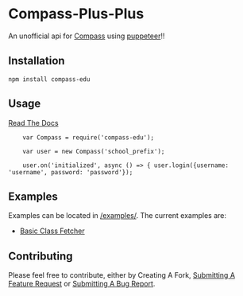 Compass-Plus-Plus
=========

An unofficial api for [Compass](https://compass.education) using [puppeteer](https://github.com/puppeteer/puppeteer)!!

## Installation

  `npm install compass-edu`

## Usage

[Read The Docs](https://tascord.gitbook.io/compass-edu/)

```
    var Compass = require('compass-edu');

    var user = new Compass('school_prefix');
  
    user.on('initialized', async () => { user.login({username: 'username', password: 'password'});
```

## Examples
Examples can be located in [/examples/](https://github.com/tascord/compass-edu/tree/master/exmaples).
The current examples are:
  * [Basic Class Fetcher](https://github.com/tascord/compass-edu/blob/master/exmaples/getClasses.js)

## Contributing

Please feel free to contribute, either by Creating A Fork, [Submitting A Feature Request](https://github.com/tascord/compass-edu/issues/new?assignees=&labels=enhancement&template=feature_request.md&title=) or [Submitting A Bug Report](https://github.com/tascord/compass-edu/issues/new?assignees=&labels=bug&template=bug_report.md&title=).
